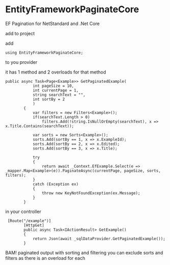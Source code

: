 # EntityFrameworkPaginateCore
EF Pagination for NetStandard and .Net Core

add to project

add

```
using EntityFrameworkPaginateCore;
```

to you provider

it has 1 method and 2 overloads for that method

```
public async Task<Page<Example>> GetPaginatedExample(
            int pageSize = 10, 
            int currentPage = 1, 
            string searchText = "", 
            int sortBy = 2
            )
        {
            var filters = new Filters<Example>();
            if(searchText.Length > 0) 
                filters.Add(!string.IsNullOrEmpty(searchText), x => x.Title.Contains(searchText));

            var sorts = new Sorts<Example>();
            sorts.Add(sortBy == 1, x => x.ExampleId);
            sorts.Add(sortBy == 2, x => x.Edited);
            sorts.Add(sortBy == 3, x => x.Title);

            try
            {
                return await _Context.EfExample.Select(e => _mapper.Map<Example>(e)).PaginateAsync(currentPage, pageSize, sorts, filters);
            }
            catch (Exception ex)
            {
                throw new KeyNotFoundException(ex.Message);
            }
        }
```

in your controller

```
 [Route("/example")]
        [HttpGet]
        public async Task<IActionResult> GetExample()
        {
            return Json(await _sqlDataProvider.GetPaginatedExample());
        }
```

BAM! paginated output with sorting and filtering you can exclude sorts and filters as there is an overload for each
